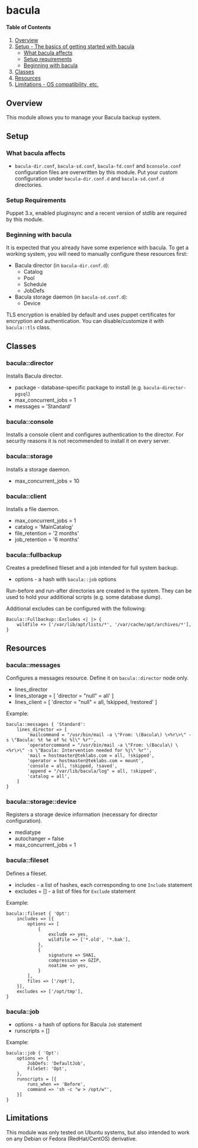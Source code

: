 # bacula

#### Table of Contents

1. [Overview](#overview)
2. [Setup - The basics of getting started with bacula](#setup)
    * [What bacula affects](#what-bacula-affects)
    * [Setup requirements](#setup-requirements)
    * [Beginning with bacula](#beginning-with-bacula)
3. [Classes](#classes)
4. [Resources](#resources)
5. [Limitations - OS compatibility, etc.](#limitations)

## Overview

This module allows you to manage your Bacula backup system.

## Setup

### What bacula affects

* `bacula-dir.conf`, `bacula-sd.conf`, `bacula-fd.conf` and `bconsole.conf` configuration files are overwritten by this module. Put your custom configuration under `bacula-dir.conf.d` and `bacula-sd.conf.d` directories.

### Setup Requirements

Puppet 3.x, enabled pluginsync and a recent version of stdlib are required by this module.

### Beginning with bacula

It is expected that you already have some experience with bacula. To get a working system, you will need to manually configure these resources first:
* Bacula director (in `bacula-dir.conf.d`):
    * Catalog
    * Pool
    * Schedule
    * JobDefs
* Bacula storage daemon (in `bacula-sd.conf.d`):
    * Device

TLS encryption is enabled by default and uses puppet certificates for encryption and authentication. You can disable/customize it with `bacula::tls` class.

## Classes

### bacula::director

Installs Bacula director.

* package - database-specific package to install (e.g. `bacula-director-pgsql`)
* max_concurrent_jobs = 1
* messages = 'Standard'

### bacula::console

Installs a console client and configures authentication to the director. For security reasons it is not recommended to install it on every server.

### bacula::storage

Installs a storage daemon.

* max_concurrent_jobs = 10

### bacula::client

Installs a file daemon.

* max_concurrent_jobs = 1
* catalog = 'MainCatalog'
* file_retention = '2 months'
* job_retention = '6 months'

### bacula::fullbackup

Creates a predefined fileset and a job intended for full system backup.

* options - a hash with `bacula::job` options

Run-before and run-after directories are created in the system. They can be used to hold your additional scripts (e.g. some database dump).
 
Additional excludes can be configured with the following:
```
Bacula::Fullbackup::Excludes <| |> {
    wildfile +> ['/var/lib/apt/lists/*', '/var/cache/apt/archives/*'],
}
```

## Resources

### bacula::messages

Configures a messages resource. Define it on `bacula::director` node only.

* lines_director
* lines_storage = [ 'director = "null" = all' ]
* lines_client = [ 'director = "null" = all, !skipped, !restored' ]

Example:
```
bacula::messages { 'Standard':
    lines_director => [
        'mailcommand = "/usr/bin/mail -a \"From: \(Bacula\) \<%r\>\" -s \"Bacula: %t %e of %c %l\" %r"',
        'operatorcommand = "/usr/bin/mail -a \"From: \(Bacula\) \<%r\>\" -s \"Bacula: Intervention needed for %j\" %r"',
        'mail = hostmaster@teklabs.com = all, !skipped',
        'operator = hostmaster@teklabs.com = mount',
        'console = all, !skipped, !saved',
        'append = "/var/lib/bacula/log" = all, !skipped',
        'catalog = all',
    ]
}
```

### bacula::storage::device

Registers a storage device information (necessary for director configuration).

* mediatype
* autochanger = false
* max_concurrent_jobs = 1

### bacula::fileset

Defines a fileset.

* includes - a list of hashes, each corresponding to one `Include` statement
* excludes = [] - a list of files for `Exclude` statement

Example:
```
bacula::fileset { 'Opt':
    includes => [{
        options => [
            {
                exclude => yes,
                wildfile => ['*.old', '*.bak'],
            },
            {
                signature => SHA1,
                compression => GZIP,
                noatime => yes,
            }
        ],
        files => ['/opt'],
    }],
    excludes => ['/opt/tmp'],
}
```

### bacula::job

* options - a hash of options for Bacula `Job` statement
* runscripts = []

Example:
```
bacula::job { 'Opt':
    options => {
        JobDefs: 'DefaultJob',
        FileSet: 'Opt',
    },
    runscripts = [{
        runs_when => 'Before',
        command => 'sh -c "w > /opt/w"',
    }]
}
```

## Limitations

This module was only tested on Ubuntu systems, but also intended to work on any Debian or Fedora (RedHat/CentOS) derivative.

